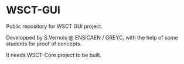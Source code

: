 WSCT-GUI
=========

Public repository for WSCT GUI project.

Developped by S.Vernois @ ENSICAEN / GREYC, with the help of some students for proof of concepts.

It needs WSCT-Core project to be built.
